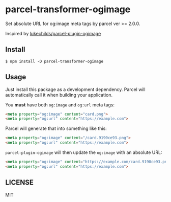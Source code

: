 # parcel-transformer-ogimage

Set absolute URL for og:image meta tags by parcel ver >= 2.0.0.

Inspired by [lukechilds/parcel-plugin-ogimage](https://github.com/lukechilds/parcel-plugin-ogimage)

## Install

```shell
$ npm install -D parcel-transformer-ogimage
```

## Usage

Just install this package as a development dependency. Parcel will automatically call it when building your application.

You **must** have both `og:image` and `og:url` meta tags:

```html
<meta property="og:image" content="card.png">
<meta property="og:url" content="https://example.com">
```

Parcel will generate that into something like this:

```html
<meta property="og:image" content="/card.9190ce93.png">
<meta property="og:url" content="https://example.com">
```

`parcel-plugin-ogimage` will then update the `og:image` with an absolute URL:

```html
<meta property="og:image" content="https://example.com/card.9190ce93.png">
<meta property="og:url" content="https://example.com">
```

## LICENSE

MIT

